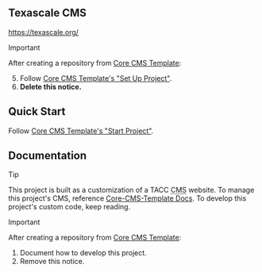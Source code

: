 ## Texascale CMS

https://texascale.org/

> [!IMPORTANT]
> After creating a repository from [Core CMS Template]:
>
> 5. Follow [Core CMS Template's "Set Up Project"][core-cms-template-setup].
> 6. **Delete this notice.**

## Quick Start

Follow [Core CMS Template's "Start Project"][core-cms-template-start].

## Documentation

> [!TIP]
> This project is built as a customization of a TACC <abbr title="Content Management System">CMS</abbr> website. To manage this project's CMS, reference [Core-CMS-Template Docs][core-cms-template-docs]. To develop this project's custom code, keep reading.

> [!IMPORTANT]
> After creating a repository from [Core CMS Template]:
>
> 1. Document how to develop this project.
> 2. Remove this notice.


<!-- Link Aliases -->

[Core CMS]: https://github.com/TACC/Core-CMS
[Core CMS Template]: https://github.com/TACC/Core-CMS-Template
[Core Portal Deployments]: https://github.com/TACC/Core-Portal-Deployments

[core-cms-template-setup]: https://github.com/TACC/Core-CMS-Template/blob/v0.2.1/docs/create-project.md#set-up-project
[core-cms-template-start]: https://github.com/TACC/Core-CMS-Template/blob/v0.2.1/docs/start-project.md#start-project
[core-cms-template-docs]: https://github.com/TACC/Core-CMS-Template/blob/v0.2.1/docs/README.md#tacc-custom-cms
